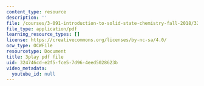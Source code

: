 ```yaml
---
content_type: resource
description: ''
file: /courses/3-091-introduction-to-solid-state-chemistry-fall-2018/324746cde2f5fce57d964eed5028623b_5i4fd-BhAt0.pdf
file_type: application/pdf
learning_resource_types: []
license: https://creativecommons.org/licenses/by-nc-sa/4.0/
ocw_type: OCWFile
resourcetype: Document
title: 3play pdf file
uid: 324746cd-e2f5-fce5-7d96-4eed5028623b
video_metadata:
  youtube_id: null
---
```

